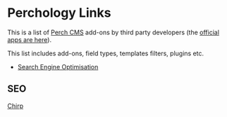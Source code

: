 # Perchology Links

This is a list of [Perch CMS](https://grabaperch) add-ons by third party developers (the [official apps are here](https://addons.perchcms.com)).

This list includes add-ons, field types, templates filters, plugins etc.

- [Search Engine Optimisation](#SEO)

## SEO

[Chirp](https://grabachirp.com) 

